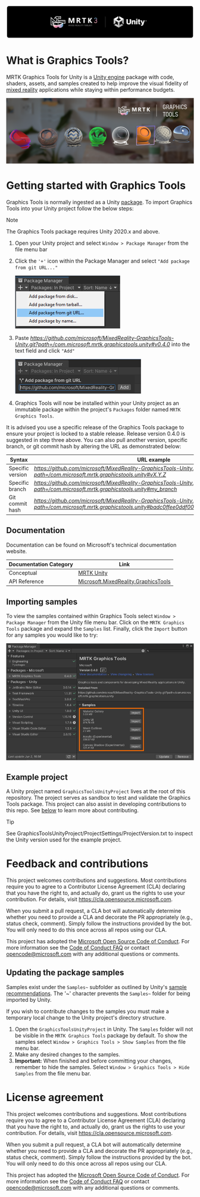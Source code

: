 ![MRTK](README/MRTKBanner.png)

# What is Graphics Tools?

MRTK Graphics Tools for Unity is a [Unity engine](https://unity.com/) package with code, shaders, assets, and samples created to help improve the visual fidelity of [mixed reality](https://docs.microsoft.com/windows/mixed-reality/discover/mixed-reality) applications while staying within performance budgets.

![Graphics Tools](README/GTBanner.png)

# Getting started with Graphics Tools

Graphics Tools is normally ingested as a Unity [package](https://docs.unity3d.com/Manual/Packages.html). To import Graphics Tools into your Unity project follow the below steps:

> [!NOTE]
> The Graphics Tools package requires Unity 2020.x and above.

1. Open your Unity project and select `Window > Package Manager` from the file menu bar

2. Click the `'+'` icon within the Package Manager and select `"Add package from git URL..."`

    ![Package Manager Add](README/PackageManagerAdd.png)

3. Paste *https://github.com/microsoft/MixedReality-GraphicsTools-Unity.git?path=/com.microsoft.mrtk.graphicstools.unity#v0.4.0* into the text field and click `"Add"`

    ![Package Manager Paste](README/PackageManagerPaste.png)

4. Graphics Tools will now be installed within your Unity project as an immutable package within the project's `Packages` folder named `MRTK Graphics Tools`.

It is advised you use a specific release of the Graphics Tools package to ensure your project is locked to a stable release. Release version 0.4.0 is suggested in step three above. You can also pull another version, specific branch, or git commit hash by altering the URL as demonstrated below:

| Syntax           | URL example                                                                                                                                               |
|------------------|-----------------------------------------------------------------------------------------------------------------------------------------------------------|
| Specific version | *https://github.com/microsoft/MixedReality-GraphicsTools-Unity.git?path=/com.microsoft.mrtk.graphicstools.unity#vX.Y.Z*                                   |
| Specific branch  | *https://github.com/microsoft/MixedReality-GraphicsTools-Unity.git?path=/com.microsoft.mrtk.graphicstools.unity#my_branch*                                |
| Git commit hash  | *https://github.com/microsoft/MixedReality-GraphicsTools-Unity.git?path=/com.microsoft.mrtk.graphicstools.unity#badc0ffee0ddf00ddead10cc8badf00d1badb002* |

## Documentation

Documentation can be found on Microsoft's technical documentation website.

| Documentation Category | Link                                                                                                               |
|------------------------|--------------------------------------------------------------------------------------------------------------------|
| Conceptual             | [MRTK Unity](https://docs.microsoft.com/windows/mixed-reality/mrtk-unity/)                                         |
| API Reference          | [Microsoft.MixedReality.GraphicsTools](https://docs.microsoft.com/dotnet/api/Microsoft.MixedReality.GraphicsTools) |

## Importing samples

To view the samples contained within Graphics Tools select `Window > Package Manager` from the Unity file menu bar. Click on the `MRTK Graphics Tools` package and expand the `Samples` list. Finally, click the `Import` button for any samples you would like to try:

![Package Manager Samples](README/PackageManagerSamples.png)

## Example project

A Unity project named `GraphicsToolsUnityProject` lives at the root of this repository. The project serves as sandbox to test and validate the Graphics Tools package. This project can also assist in developing contributions to this repo. See [below](#updating-the-package-samples) to learn more about contributing.

> [!TIP]
> See GraphicsToolsUnityProject/ProjectSettings/ProjectVersion.txt to inspect the Unity version used for the example project.

# Feedback and contributions

This project welcomes contributions and suggestions.  Most contributions require you to agree to a
Contributor License Agreement (CLA) declaring that you have the right to, and actually do, grant us
the rights to use your contribution. For details, visit <https://cla.opensource.microsoft.com>.

When you submit a pull request, a CLA bot will automatically determine whether you need to provide
a CLA and decorate the PR appropriately (e.g., status check, comment). Simply follow the instructions
provided by the bot. You will only need to do this once across all repos using our CLA.

This project has adopted the [Microsoft Open Source Code of Conduct](https://opensource.microsoft.com/codeofconduct/).
For more information see the [Code of Conduct FAQ](https://opensource.microsoft.com/codeofconduct/faq/) or
contact [opencode@microsoft.com](mailto:opencode@microsoft.com) with any additional questions or comments.

## Updating the package samples

Samples exist under the `Samples~` subfolder as outlined by Unity's [sample recommendations](https://docs.unity3d.com/Manual/cus-samples.html). The '~' character prevents the `Samples~` folder for being imported by Unity.

If you wish to contribute changes to the samples you must make a temporary local change to the Unity project's directory structure.

1. Open the `GraphicsToolsUnityProject` in Unity. The `Samples` folder will not be visible in the `MRTK Graphics Tools` package by default. To show the samples select `Window > Graphics Tools > Show Samples` from the file menu bar.
2. Make any desired changes to the samples.
3. **Important:** When finished and before committing your changes, remember to hide the samples. Select `Window > Graphics Tools > Hide Samples` from the file menu bar.

# License agreement

This project welcomes contributions and suggestions.  Most contributions require you to agree to a
Contributor License Agreement (CLA) declaring that you have the right to, and actually do, grant us
the rights to use your contribution. For details, visit <https://cla.opensource.microsoft.com>.

When you submit a pull request, a CLA bot will automatically determine whether you need to provide
a CLA and decorate the PR appropriately (e.g., status check, comment). Simply follow the instructions
provided by the bot. You will only need to do this once across all repos using our CLA.

This project has adopted the [Microsoft Open Source Code of Conduct](https://opensource.microsoft.com/codeofconduct/).
For more information see the [Code of Conduct FAQ](https://opensource.microsoft.com/codeofconduct/faq/) or
contact [opencode@microsoft.com](mailto:opencode@microsoft.com) with any additional questions or comments.
